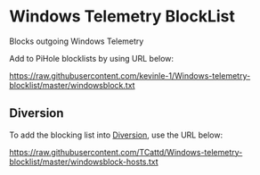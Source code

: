 # Windows Telemetry BlockList
Blocks outgoing Windows Telemetry 

Add to PiHole blocklists by using URL below: 

https://raw.githubusercontent.com/kevinle-1/Windows-telemetry-blocklist/master/windowsblock.txt

## Diversion
To add the blocking list into [Diversion](https://diversion.ch/), use the URL below:

https://raw.githubusercontent.com/TCattd/Windows-telemetry-blocklist/master/windowsblock-hosts.txt
